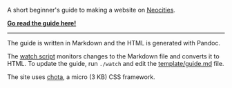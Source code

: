 A short beginner's guide to making a website on [Neocities](https://neocities.org/). 

**[Go read the guide here!](https://srciaga.github.io/neoguide/)**

---

The guide is written in Markdown and the HTML is generated with Pandoc.

The [watch script](https://github.com/srciaga/neoguide/blob/ac87dc6cd5954712b54c6931750a5e5683d7db52/watch) monitors changes to the Markdown file and converts it to HTML. To update the guide, run `./watch` and edit the [template/guide.md](https://github.com/srciaga/neoguide/blob/ac87dc6cd5954712b54c6931750a5e5683d7db52/template/guide.md) file.

The site uses [chota](https://github.com/jenil/chota), a micro (3 KB) CSS framework. 
